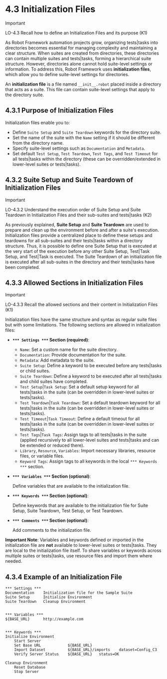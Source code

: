 
# 4.3 Initialization Files

> [!IMPORTANT]
> LO-4.3 Recall how to define an Initialization Files and its purpose (K1)

As Robot Framework automation projects grow, organizing tests|tasks into directories becomes essential for managing complexity and maintaining a clear structure.
When suites are created from directories, these directories can contain multiple suites and tests|tasks, forming a hierarchical suite structure.
However, directories alone cannot hold suite-level settings or information.
To address this, Robot Framework uses **initialization files**, which allow you to define suite-level settings for directories.

An **initialization file** is a file named `__init__.robot` placed inside a directory that acts as a suite.
This file can contain suite-level settings that apply to the directory suite.



## 4.3.1 Purpose of Initialization Files

Initialization files enable you to:
- Define `Suite Setup` and `Suite Teardown` keywords for the directory suite.
- Set the name of the suite with the `Name` setting if it should be different from the directory name.
- Specify suite-level settings such as `Documentation` and `Metadata`.
- Set default `Test Setup`, `Test Teardown`, `Test Tags`, and `Test Timeout` for all tests|tasks within the directory (these can be overridden/extended in lower-level suites or tests|tasks).



## 4.3.2 Suite Setup and Suite Teardown of Initialization Files

> [!IMPORTANT]
> LO-4.3.2 Understand the execution order of Suite Setup and Suite Teardown in Initialization Files and their sub-suites and tests|tasks (K2)

As previously explained, **Suite Setup** and **Suite Teardown** are used to prepare and clean up the environment before and after a suite's execution.
Initialization files provide a centralized place to define these setups and teardowns for all sub-suites and their tests|tasks within a directory structure.
Thus, it is possible to define one Suite Setup that is executed at the very start of the execution before any other Suite Setup, Test|Task Setup, and Test|Task is executed.
The Suite Teardown of an initialization file is executed after all sub-suites in the directory and their tests|tasks have been completed.



## 4.3.3 Allowed Sections in Initialization Files

> [!IMPORTANT]
> LO-4.3.3 Recall the allowed sections and their content in Initialization Files (K1)

Initialization files have the same structure and syntax as regular suite files but with some limitations.
The following sections are allowed in initialization files:

- **`*** Settings ***` Section (required)**:
  - `Name`: Set a custom name for the suite directory.
  - `Documentation`: Provide documentation for the suite.
  - `Metadata`: Add metadata to the suite.
  - `Suite Setup`: Define a keyword to be executed before any tests|tasks or child suites.
  - `Suite Teardown`: Define a keyword to be executed after all tests|tasks and child suites have completed.
  - `Test Setup`|`Task Setup`: Set a default setup keyword for all tests|tasks in the suite (can be overridden in lower-level suites or tests|tasks).
  - `Test Teardown`|`Task Teardown`: Set a default teardown keyword for all tests|tasks in the suite (can be overridden in lower-level suites or tests|tasks).
  - `Test Timeout`|`Task Timeout`: Define a default timeout for all tests|tasks in the suite (can be overridden in lower-level suites or tests|tasks).
  - `Test Tags`|`Task Tags`: Assign tags to all tests|tasks in the suite (applied recursively to all lower-level suites and tests|tasks and can be extended or reduced there).
  - `Library`, `Resource`, `Variables`: Import necessary libraries, resource files, or variable files.
  - `Keyword Tags`: Assign tags to all keywords in the local `*** Keywords ***` section.

- **`*** Variables ***` Section (optional)**:

  Define variables that are available to the initialization file.

- **`*** Keywords ***` Section (optional)**:

  Define keywords that are available to the initialization file for Suite Setup, Suite Teardown, Test Setup, or Test Teardown.

- **`*** Comments ***` Section (optional)**:

  Add comments to the initialization file.

**Important Note**: Variables and keywords defined or imported in the initialization file are **not** available to lower-level suites or tests|tasks.
They are local to the initialization file itself.
To share variables or keywords across multiple suites or tests|tasks,
use resource files and import them where needed.



## 4.3.4 Example of an Initialization File

```robotframework
*** Settings ***
Documentation    Initialization file for the Sample Suite
Suite Setup      Initialize Environment
Suite Teardown   Cleanup Environment


*** Variables ***
${BASE_URL}      http://example.com


*** Keywords ***
Initialize Environment
    Start Server
    Set Base URL            ${BASE_URL}
    Import Dataset          ${BASE_URL}/imports    dataset=Config_C3
    Verify Server Status    ${BASE_URL}   status=OK

Cleanup Environment
    Reset Database
    Stop Server
```




